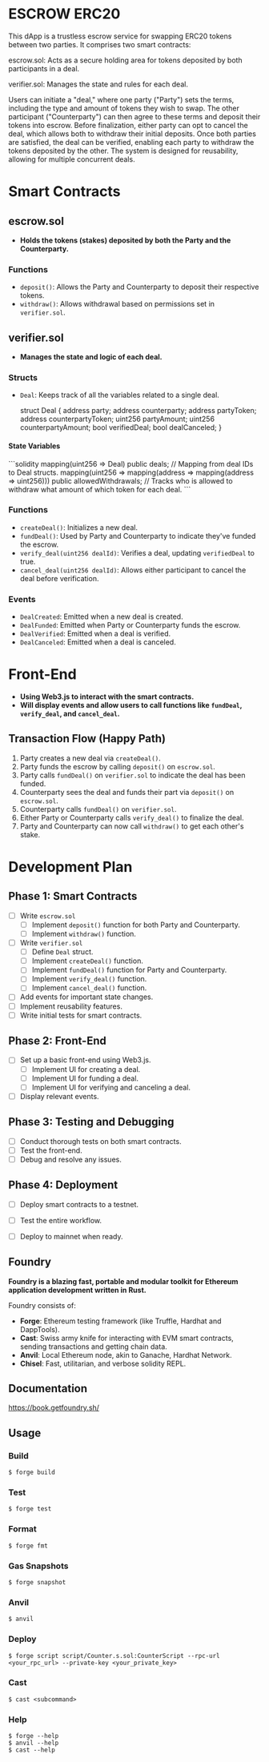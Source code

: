 # ESCROW ERC20
This dApp is a trustless escrow service for swapping ERC20 tokens between two parties. It comprises two smart contracts:

escrow.sol: Acts as a secure holding area for tokens deposited by both participants in a deal.

verifier.sol: Manages the state and rules for each deal.

Users can initiate a "deal," where one party ("Party") sets the terms, including the type and amount of tokens they wish to swap. The other participant ("Counterparty") can then agree to these terms and deposit their tokens into escrow. Before finalization, either party can opt to cancel the deal, which allows both to withdraw their initial deposits. Once both parties are satisfied, the deal can be verified, enabling each party to withdraw the tokens deposited by the other. The system is designed for reusability, allowing for multiple concurrent deals.


# Smart Contracts

## escrow.sol
- **Holds the tokens (stakes) deposited by both the Party and the Counterparty.**

### Functions
- `deposit()`: Allows the Party and Counterparty to deposit their respective tokens.
- `withdraw()`: Allows withdrawal based on permissions set in `verifier.sol`.

## verifier.sol
- **Manages the state and logic of each deal.**

### Structs

- `Deal`: Keeps track of all the variables related to a single deal.

  struct Deal {
    address party;
    address counterparty;
    address partyToken;
    address counterpartyToken;
    uint256 partyAmount;
    uint256 counterpartyAmount;
    bool verifiedDeal;
    bool dealCanceled;
}


#### State Variables
\`\`\`solidity
mapping(uint256 => Deal) public deals; // Mapping from deal IDs to Deal structs.
mapping(uint256 => mapping(address => mapping(address => uint256))) public allowedWithdrawals; // Tracks who is allowed to withdraw what amount of which token for each deal.
\`\`\`

### Functions
- `createDeal()`: Initializes a new deal.
- `fundDeal()`: Used by Party and Counterparty to indicate they've funded the escrow.
- `verify_deal(uint256 dealId)`: Verifies a deal, updating `verifiedDeal` to true.
- `cancel_deal(uint256 dealId)`: Allows either participant to cancel the deal before verification.

### Events
- `DealCreated`: Emitted when a new deal is created.
- `DealFunded`: Emitted when Party or Counterparty funds the escrow.
- `DealVerified`: Emitted when a deal is verified.
- `DealCanceled`: Emitted when a deal is canceled.

# Front-End
- **Using Web3.js to interact with the smart contracts.**
- **Will display events and allow users to call functions like `fundDeal`, `verify_deal`, and `cancel_deal`.**

## Transaction Flow (Happy Path)
1. Party creates a new deal via `createDeal()`.
2. Party funds the escrow by calling `deposit()` on `escrow.sol`.
3. Party calls `fundDeal()` on `verifier.sol` to indicate the deal has been funded.
4. Counterparty sees the deal and funds their part via `deposit()` on `escrow.sol`.
5. Counterparty calls `fundDeal()` on `verifier.sol`.
6. Either Party or Counterparty calls `verify_deal()` to finalize the deal.
7. Party and Counterparty can now call `withdraw()` to get each other's stake.

# Development Plan

## Phase 1: Smart Contracts
- [ ] Write `escrow.sol`
  - [ ] Implement `deposit()` function for both Party and Counterparty.
  - [ ] Implement `withdraw()` function.
- [ ] Write `verifier.sol`
  - [ ] Define `Deal` struct.
  - [ ] Implement `createDeal()` function.
  - [ ] Implement `fundDeal()` function for Party and Counterparty.
  - [ ] Implement `verify_deal()` function.
  - [ ] Implement `cancel_deal()` function.
- [ ] Add events for important state changes.
- [ ] Implement reusability features.
- [ ] Write initial tests for smart contracts.

## Phase 2: Front-End
- [ ] Set up a basic front-end using Web3.js.
  - [ ] Implement UI for creating a deal.
  - [ ] Implement UI for funding a deal.
  - [ ] Implement UI for verifying and canceling a deal.
- [ ] Display relevant events.

## Phase 3: Testing and Debugging
- [ ] Conduct thorough tests on both smart contracts.
- [ ] Test the front-end.
- [ ] Debug and resolve any issues.

## Phase 4: Deployment
- [ ] Deploy smart contracts to a testnet.
- [ ] Test the entire workflow.
- [ ] Deploy to mainnet when ready.



## Foundry

**Foundry is a blazing fast, portable and modular toolkit for Ethereum application development written in Rust.**

Foundry consists of:

-   **Forge**: Ethereum testing framework (like Truffle, Hardhat and DappTools).
-   **Cast**: Swiss army knife for interacting with EVM smart contracts, sending transactions and getting chain data.
-   **Anvil**: Local Ethereum node, akin to Ganache, Hardhat Network.
-   **Chisel**: Fast, utilitarian, and verbose solidity REPL.

## Documentation

https://book.getfoundry.sh/

## Usage

### Build

```shell
$ forge build
```

### Test

```shell
$ forge test
```

### Format

```shell
$ forge fmt
```

### Gas Snapshots

```shell
$ forge snapshot
```

### Anvil

```shell
$ anvil
```

### Deploy

```shell
$ forge script script/Counter.s.sol:CounterScript --rpc-url <your_rpc_url> --private-key <your_private_key>
```

### Cast

```shell
$ cast <subcommand>
```

### Help

```shell
$ forge --help
$ anvil --help
$ cast --help
```

